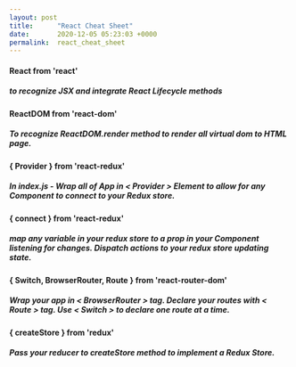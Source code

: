 ```yaml
---
layout: post
title:      "React Cheat Sheet"
date:       2020-12-05 05:23:03 +0000
permalink:  react_cheat_sheet
---
```



#### React from 'react'
##### to recognize JSX and integrate React Lifecycle methods

#### ReactDOM from 'react-dom'
##### To recognize ReactDOM.render method to render all virtual dom to HTML page.
#### { Provider } from 'react-redux'
##### In index.js - Wrap all of App in < Provider > Element to allow for any Component to connect to your Redux store.
#### { connect } from 'react-redux'
##### map any variable in your redux store to a prop in your Component listening for changes.  Dispatch actions to your redux store updating state.
#### { Switch, BrowserRouter, Route } from 'react-router-dom'
##### Wrap your app in < BrowserRouter > tag.  Declare your routes with < Route > tag.  Use < Switch > to declare one route at a time.
#### { createStore } from 'redux'
##### Pass your reducer to createStore method to implement a Redux Store.
